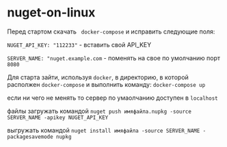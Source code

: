# nuget-on-linux
Перед стартом скачать ``` docker-compose``` и исправить следующие поля:

```NUGET_API_KEY: "112233"``` - вставить свой API_KEY

```SERVER_NAME: "nuget.example.com``` - поменять на свое
по умолчанию порт ```8080```

Для старта зайти, используя ```docker```, в директорию, в которой располжен ```docker-compose``` и выполнить команду:
```docker-compose up```

если ни чего не менять то сервер по умаолчанию доступен в ```localhost```

файлы загружать командой ```nuget push имяфайла.nupkg -source SERVER_NAME -apikey NUGET_API_KEY```

выгружать командой ```nuget install имяфайла -source SERVER_NAME -packagesavemode nupkg```
